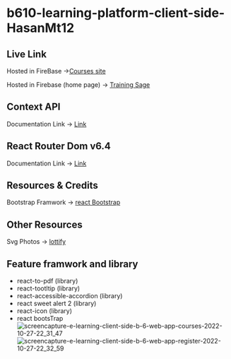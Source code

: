 # b610-learning-platform-client-side-HasanMt12


## Live Link
Hosted in FireBase ->[Courses site](https://aesthetic-crisp-244e61.netlify.app/statistics)


Hosted in Firebase (home page) -> [Training Sage](https://e-learning-client-side-b-6.web.app/)

## Context API

Documentation Link -> [Link](https://reactjs.org/docs/context.html#api)

## React Router Dom v6.4 
Documentation Link -> [Link](https://reactrouter.com/en/main/start/overview)

## Resources & Credits
Bootstrap Framwork -> 
[react Bootstrap](https://react-bootstrap.github.io/)


## Other Resources



Svg Photos -> [lottify](https://accounts.lottiefiles.com/)
 ## Feature framwork and library
 
*  react-to-pdf (library)
* react-tootltip (library)
* react-accessible-accordion (library)
*  react sweet alert 2 (library)
* react-icon (library)
* react bootsTrap 
![screencapture-e-learning-client-side-b-6-web-app-courses-2022-10-27-22_31_47](https://user-images.githubusercontent.com/108423290/198347492-bd6c5f6c-27f8-4722-937f-76bce824d1fe.png)
![screencapture-e-learning-client-side-b-6-web-app-register-2022-10-27-22_32_59](https://user-images.githubusercontent.com/108423290/198347787-c945a2e1-3937-4ab6-a3b0-f95ac198e29f.png)


